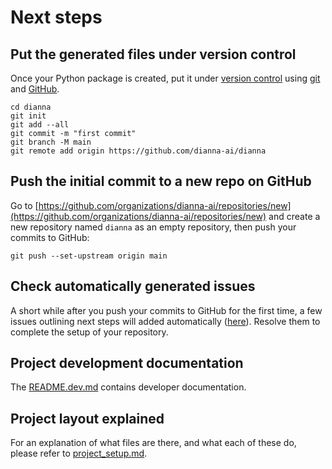 # Next steps

## Put the generated files under version control

Once your Python package is created, put it under [version
control](https://guide.esciencecenter.nl/#/best_practices/version_control) using
[git](https://git-scm.com/) and [GitHub](https://github.com/).

```shell
cd dianna
git init
git add --all
git commit -m "first commit"
git branch -M main
git remote add origin https://github.com/dianna-ai/dianna
```

## Push the initial commit to a new repo on GitHub

Go to
[https://github.com/organizations/dianna-ai/repositories/new](https://github.com/organizations/dianna-ai/repositories/new)
and create a new repository named `dianna` as an empty repository, then push your commits to GitHub:

```shell
git push --set-upstream origin main
```

## Check automatically generated issues

A short while after you push your commits to GitHub for the first time, a few issues outlining next steps will added
automatically ([here](https://github.com/dianna-ai/dianna/issues?q=author%3Aapp%2Fgithub-actions)). Resolve them to complete the
setup of your repository.

## Project development documentation

The [README.dev.md](README.dev.md) contains developer documentation.

## Project layout explained

For an explanation of what files are there, and what each of these do, please refer to [project_setup.md](project_setup.md).
